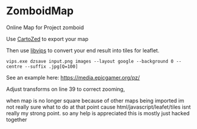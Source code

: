# ZomboidMap
Online Map for Project zomboid 

Use [CartoZed](https://theindiestone.com/forums/index.php?/topic/21633-cartozed/) to export your map

Then use [libvips](https://www.libvips.org/) to convert your end result into tiles for leaflet.

```vips.exe dzsave input.png images --layout google --background 0 --centre --suffix .jpg[Q=100]```

See an example here: https://media.epicgamer.org/pz/

Adjust transforms on line 39 to correct zooming, 

when map is no longer square because of other maps being imported im not really sure what to do at that point cause html/javascript/leafet/tiles isnt really my strong point. so any help is appreciated this is mostly just hacked together
